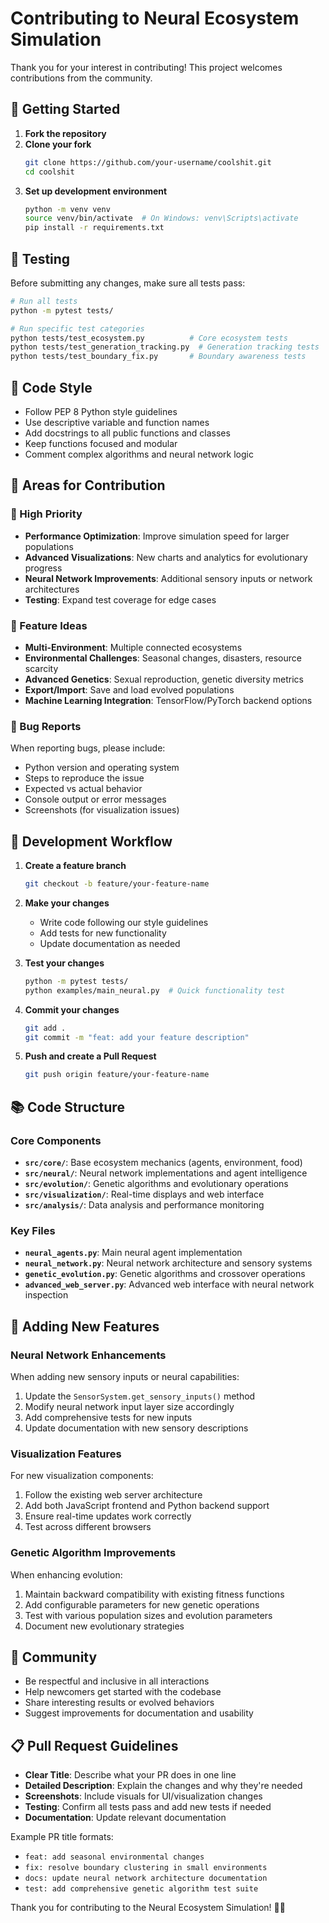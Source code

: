 # Contributing to Neural Ecosystem Simulation

Thank you for your interest in contributing! This project welcomes contributions from the community.

## 🚀 Getting Started

1. **Fork the repository**
2. **Clone your fork**
   ```bash
   git clone https://github.com/your-username/coolshit.git
   cd coolshit
   ```
3. **Set up development environment**
   ```bash
   python -m venv venv
   source venv/bin/activate  # On Windows: venv\Scripts\activate
   pip install -r requirements.txt
   ```

## 🧪 Testing

Before submitting any changes, make sure all tests pass:

```bash
# Run all tests
python -m pytest tests/

# Run specific test categories
python tests/test_ecosystem.py          # Core ecosystem tests
python tests/test_generation_tracking.py  # Generation tracking tests
python tests/test_boundary_fix.py       # Boundary awareness tests
```

## 📝 Code Style

- Follow PEP 8 Python style guidelines
- Use descriptive variable and function names
- Add docstrings to all public functions and classes
- Keep functions focused and modular
- Comment complex algorithms and neural network logic

## 🧬 Areas for Contribution

### 🎯 High Priority
- **Performance Optimization**: Improve simulation speed for larger populations
- **Advanced Visualizations**: New charts and analytics for evolutionary progress
- **Neural Network Improvements**: Additional sensory inputs or network architectures
- **Testing**: Expand test coverage for edge cases

### 🌟 Feature Ideas
- **Multi-Environment**: Multiple connected ecosystems
- **Environmental Challenges**: Seasonal changes, disasters, resource scarcity
- **Advanced Genetics**: Sexual reproduction, genetic diversity metrics
- **Export/Import**: Save and load evolved populations
- **Machine Learning Integration**: TensorFlow/PyTorch backend options

### 🐛 Bug Reports
When reporting bugs, please include:
- Python version and operating system
- Steps to reproduce the issue
- Expected vs actual behavior
- Console output or error messages
- Screenshots (for visualization issues)

## 🔧 Development Workflow

1. **Create a feature branch**
   ```bash
   git checkout -b feature/your-feature-name
   ```

2. **Make your changes**
   - Write code following our style guidelines
   - Add tests for new functionality
   - Update documentation as needed

3. **Test your changes**
   ```bash
   python -m pytest tests/
   python examples/main_neural.py  # Quick functionality test
   ```

4. **Commit your changes**
   ```bash
   git add .
   git commit -m "feat: add your feature description"
   ```

5. **Push and create a Pull Request**
   ```bash
   git push origin feature/your-feature-name
   ```

## 📚 Code Structure

### Core Components
- **`src/core/`**: Base ecosystem mechanics (agents, environment, food)
- **`src/neural/`**: Neural network implementations and agent intelligence
- **`src/evolution/`**: Genetic algorithms and evolutionary operations
- **`src/visualization/`**: Real-time displays and web interface
- **`src/analysis/`**: Data analysis and performance monitoring

### Key Files
- **`neural_agents.py`**: Main neural agent implementation
- **`neural_network.py`**: Neural network architecture and sensory systems
- **`genetic_evolution.py`**: Genetic algorithms and crossover operations
- **`advanced_web_server.py`**: Advanced web interface with neural network inspection

## 🎨 Adding New Features

### Neural Network Enhancements
When adding new sensory inputs or neural capabilities:
1. Update the `SensorSystem.get_sensory_inputs()` method
2. Modify neural network input layer size accordingly
3. Add comprehensive tests for new inputs
4. Update documentation with new sensory descriptions

### Visualization Features
For new visualization components:
1. Follow the existing web server architecture
2. Add both JavaScript frontend and Python backend support
3. Ensure real-time updates work correctly
4. Test across different browsers

### Genetic Algorithm Improvements
When enhancing evolution:
1. Maintain backward compatibility with existing fitness functions
2. Add configurable parameters for new genetic operations
3. Test with various population sizes and evolution parameters
4. Document new evolutionary strategies

## 🤝 Community

- Be respectful and inclusive in all interactions
- Help newcomers get started with the codebase
- Share interesting results or evolved behaviors
- Suggest improvements for documentation and usability

## 📋 Pull Request Guidelines

- **Clear Title**: Describe what your PR does in one line
- **Detailed Description**: Explain the changes and why they're needed
- **Screenshots**: Include visuals for UI/visualization changes
- **Testing**: Confirm all tests pass and add new tests if needed
- **Documentation**: Update relevant documentation

Example PR title formats:
- `feat: add seasonal environmental changes`
- `fix: resolve boundary clustering in small environments`
- `docs: update neural network architecture documentation`
- `test: add comprehensive genetic algorithm test suite`

Thank you for contributing to the Neural Ecosystem Simulation! 🧠🌟
